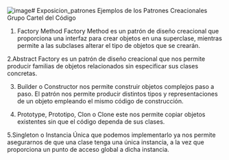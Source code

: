 ![image](https://github.com/Hinata1411/Exposicion_patrones/assets/85373964/701df69e-a72f-4ff9-914d-cf8b0c3cf7e5)# Exposicion_patrones
Ejemplos de los Patrones Creacionales
Grupo Cartel del Código


1. Factory Method
Factory Method es un patrón de diseño creacional que proporciona una interfaz para crear objetos en una superclase, mientras permite a las subclases alterar el tipo de objetos que se crearán.

2.Abstract Factory es un patrón de diseño creacional que nos permite producir familias de objetos relacionados sin especificar sus clases concretas.

3. Builder o Constructor nos permite construir objetos complejos paso a paso. El patrón nos permite producir distintos tipos y representaciones de un objeto empleando el mismo código de construcción.

4. Prototype, Prototipo, Clon o Clone este nos permite copiar objetos existentes sin que el código dependa de sus clases.

5.Singleton o Instancia Única que podemos implementarlo ya nos permite asegurarnos de que una clase tenga una única instancia, a la vez que proporciona un punto de acceso global a dicha instancia.
